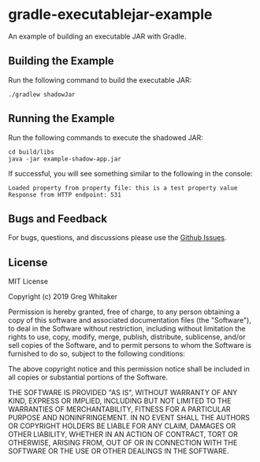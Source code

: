 # gradle-executablejar-example
An example of building an executable JAR with Gradle.

## Building the Example
Run the following command to build the executable JAR:

    ./gradlew shadowJar
    
## Running the Example
Run the following commands to execute the shadowed JAR:

    cd build/libs
    java -jar example-shadow-app.jar
    
If successful, you will see something similar to the following in the console:

    Loaded property from property file: this is a test property value
    Response from HTTP endpoint: 531

## Bugs and Feedback
For bugs, questions, and discussions please use the [Github Issues](https://github.com/gregwhitaker/gradle-executablejar-example/issues).

## License
MIT License

Copyright (c) 2019 Greg Whitaker

Permission is hereby granted, free of charge, to any person obtaining a copy
of this software and associated documentation files (the "Software"), to deal
in the Software without restriction, including without limitation the rights
to use, copy, modify, merge, publish, distribute, sublicense, and/or sell
copies of the Software, and to permit persons to whom the Software is
furnished to do so, subject to the following conditions:

The above copyright notice and this permission notice shall be included in all
copies or substantial portions of the Software.

THE SOFTWARE IS PROVIDED "AS IS", WITHOUT WARRANTY OF ANY KIND, EXPRESS OR
IMPLIED, INCLUDING BUT NOT LIMITED TO THE WARRANTIES OF MERCHANTABILITY,
FITNESS FOR A PARTICULAR PURPOSE AND NONINFRINGEMENT. IN NO EVENT SHALL THE
AUTHORS OR COPYRIGHT HOLDERS BE LIABLE FOR ANY CLAIM, DAMAGES OR OTHER
LIABILITY, WHETHER IN AN ACTION OF CONTRACT, TORT OR OTHERWISE, ARISING FROM,
OUT OF OR IN CONNECTION WITH THE SOFTWARE OR THE USE OR OTHER DEALINGS IN THE
SOFTWARE.